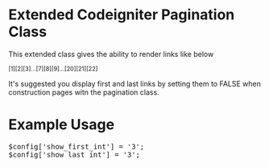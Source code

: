 <h1>Extended Codeigniter Pagination Class</h1>
<p>This extended class gives the ability to render links like below</p>
<small>[1][2][3]...[7][8][9]...[20][21][22]</small>
<p>It's suggested you display first and last links by setting them to FALSE when construction pages witn the pagination class.</p>

<h1>Example Usage</h1>
<pre>
$config['show_first_int'] = '3';
$config['show_last_int'] = '3';
</pre>